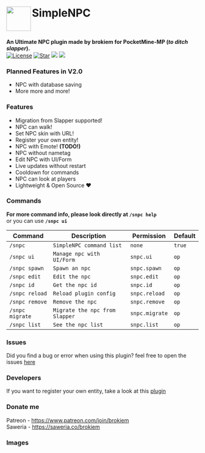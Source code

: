 <h1>SimpleNPC<img src="https://github.com/brokiem/SimpleNPC/blob/master/assets/image.png" height="64" width="64" align="left" alt=""></h1><br>

<b>An Ultimate NPC plugin made by brokiem for PocketMine-MP (_to ditch slapper_).</b><br>
[![License](https://img.shields.io/github/license/brokiem/SimpleNPC)](https://github.com/brokiem/SimpleNPC)
[![Star](https://img.shields.io/github/stars/brokiem/SimpleNPC)](https://github.com/brokiem/SimpleNPC/stargazers)
[![](https://poggit.pmmp.io/shield.state/SimpleNPC)](https://poggit.pmmp.io/p/SimpleNPC)
[![](https://poggit.pmmp.io/shield.dl.total/SimpleNPC)](https://poggit.pmmp.io/p/SimpleNPC)

### Planned Features in V2.0
- NPC with database saving
- More more and more!

### Features
- Migration from Slapper supported!
- NPC can walk!
- Set NPC skin with URL!
- Register your own entity!
- NPC with Emote! <b>(TODO!)</b>
- NPC without nametag
- Edit NPC with UI/Form
- Live updates without restart
- Cooldown for commands
- NPC can look at players
- Lightweight & Open Source ❤

### Commands
<b>For more command info, please look directly at ```/snpc help```</b><br> or you can use <b>```/snpc ui```</b><br>

| Command | Description | Permission | Default |
| --- | --- | --- | --- |
| ```/snpc``` | ```SimpleNPC command list``` | ```none``` | ```true``` |
| ```/snpc ui``` | ```Manage npc with UI/Form``` | ```snpc.ui``` | ```op``` |
| ```/snpc spawn``` | ```Spawn an npc``` | ```snpc.spawn``` | ```op``` |
| ```/snpc edit``` | ```Edit the npc``` | ```snpc.edit``` | ```op``` |
| ```/snpc id``` | ```Get the npc id``` | ```snpc.id``` | ```op``` |
| ```/snpc reload``` | ```Reload plugin config``` | ```snpc.reload``` | ```op``` |
| ```/snpc remove``` | ```Remove the npc``` | ```snpc.remove``` | ```op``` |
| ```/snpc migrate``` | ```Migrate the npc from Slapper``` | ```snpc.migrate``` | ```op``` |
| ```/snpc list``` | ```See the npc list``` | ```snpc.list``` | ```op``` |

### Issues
Did you find a bug or error when using this plugin? feel free to open the
issues [here](https://github.com/brokiem/SimpleNPC/issues/new)

### Developers
If you want to register your own entity, take a look at this [plugin](https://github.com/brokiem/CustomEntity/)

### Donate me
Patreon - https://www.patreon.com/join/brokiem <br>
Saweria - https://saweria.co/brokiem

### Images
<img src="https://github.com/brokiem/SimpleNPC/blob/master/assets/img.png" alt="">
